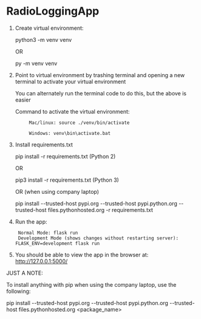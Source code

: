 # RadioLoggingApp

1.	Create virtual environment: 

    python3 -m venv venv
    
    OR
    
    py -m venv venv

2. Point to virtual environment by trashing terminal and opening a new terminal to activate your virtual environment

    You can alternately run the terminal code to do this, but the above is easier

    Command to activate the virtual environment:

            Mac/linux: source ./venv/bin/activate
    
            Windows: venv\bin\activate.bat
  
3. Install requirements.txt

    pip install -r requirements.txt (Python 2)
    
    OR
    
    pip3 install -r requirements.txt (Python 3)
    
    OR (when using company laptop)
    
    pip install --trusted-host pypi.org --trusted-host pypi.python.org --trusted-host files.pythonhosted.org -r requirements.txt

4. Run the app: 

        Normal Mode: flask run
        Development Mode (shows changes without restarting server): FLASK_ENV=development flask run 
        
5.  You should be able to view the app in the browser at: http://127.0.0.1:5000/
        
JUST A NOTE: 

To install anything with pip when using the company laptop, use the following: 

pip install --trusted-host pypi.org --trusted-host pypi.python.org --trusted-host files.pythonhosted.org <package_name>
